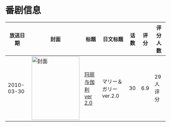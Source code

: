# 番剧信息

|放送日期|封面|标题|日文标题|话数|评分|评分人数|
|---|---|---|---|---|---|---|
|2010-03-30|<img src="https://lain.bgm.tv/pic/cover/c/35/96/4557_Zv0Vv.jpg" alt="封面" style="width:150px;height:200px;object-fit:cover;">|[玛丽与伽利 ver 2.0](https://bangumi.tv/subject/4557)|マリー＆ガリー ver.2.0|30|6.9|29人评分|
